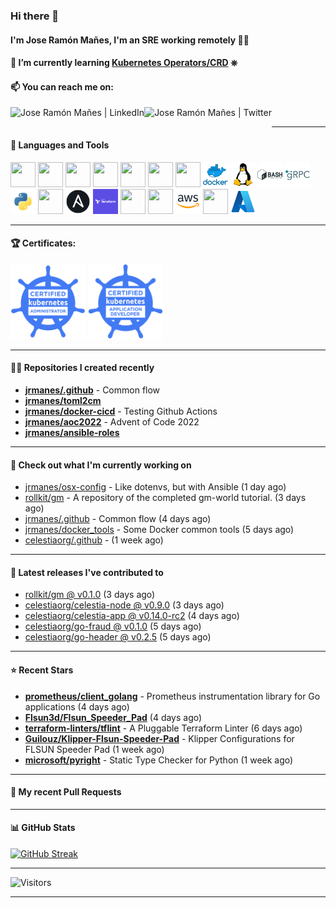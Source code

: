 ### Hi there 👋

#### I'm Jose Ramón Mañes, I'm an SRE working remotely 👨‍💻

####  🌱 I’m currently learning [Kubernetes Operators/CRD](https://kubernetes.io/docs/concepts/extend-kubernetes/operator/) ⎈
####  📫 You can reach me on:

<a href="https://www.linkedin.com/in/joseramonmanesblasco/"><img align="left" alt="Jose Ramón Mañes | LinkedIn" height="32" src="https://img.shields.io/badge/linkedin-%230077B5.svg?&style=for-the-badge&logo=linkedin&logoColor=white"/></a>
<a href="https://twitter.com/jrmanes_"><img align="left" alt="Jose Ramón Mañes | Twitter" height="32" src="https://img.shields.io/badge/Twitter-1DA1F2?style=for-the-badge&logo=twitter&logoColor=white"/></a>
<br/>

---

#### 🔨 Languages and Tools
<p align="left">
<code><img width="40" height="40" src="https://go.dev/blog/go-brand/Go-Logo/PNG/Go-Logo_Blue.png"></code>
<code><img width="40" height="40" src="https://www.vectorlogo.zone/logos/kubernetes/kubernetes-icon.svg"></code>
<code><img width="40" height="40" src="https://cluster-api.sigs.k8s.io/images/introduction.svg"></code>
<code><img width="40" height="40" src="https://cncf-branding.netlify.app/img/projects/argo/icon/color/argo-icon-color.png"></code>
<code><img width="40" height="40" src="https://camo.githubusercontent.com/bd5b74426b7087fe4c8568458993dfff11001c3b9f0a2483e1da43650cbe0672/68747470733a2f2f7777772e766563746f726c6f676f2e7a6f6e652f6c6f676f732f697374696f696f2f697374696f696f2d69636f6e2e737667"></code>
<code><img width="40" height="40" src="https://avatars.githubusercontent.com/u/3380462?s=200&v=4"></code>
<code><img width="40" height="40" src="https://avatars.githubusercontent.com/u/49725059?s=200&v=4"></code>
<code><img width="40" height="40" src="https://github.com/github/explore/raw/main/topics/docker/docker.png"></code>
<code><img width="40" height="40" src="https://github.com/github/explore/raw/main/topics/linux/linux.png"></code>
<code><img width="40" height="40" src="https://github.com/github/explore/raw/main/topics/bash/bash.png"></code>
<code><img width="40" height="40" src="https://raw.githubusercontent.com/github/explore/main/topics/grpc/grpc.png"></code>
<code><img width="40" height="40" src="https://raw.githubusercontent.com/github/explore/main/topics/python/python.png"></code>
<code><img width="40" height="40" src="https://miqh.gallerycdn.vsassets.io/extensions/miqh/vscode-language-rust/0.14.0/1536151476041/Microsoft.VisualStudio.Services.Icons.Default"></code>
<code><img width="40" height="40" src="https://github.com/github/explore/raw/main/topics/ansible/ansible.png"></code>
<code><img width="40" height="40" src="https://raw.githubusercontent.com/github/explore/80688e429a7d4ef2fca1e82350fe8e3517d3494d/topics/terraform/terraform.png"></code>
<code><img width="40" height="40" src="https://www.vectorlogo.zone/logos/vagrantup/vagrantup-icon.svg"></code>
<code><img width="40" height="40" src="https://avatars.githubusercontent.com/u/10203055?s=200&v=4"></code>
<code><img width="40" height="40" src="https://github.com/github/explore/raw/main/topics/aws/aws.png"></code>
<code><img width="40" height="40" src="https://www.vectorlogo.zone/logos/google_cloud/google_cloud-icon.svg"></code>
<code><img width="40" height="40" src="https://raw.githubusercontent.com/github/explore/80688e429a7d4ef2fca1e82350fe8e3517d3494d/topics/azure/azure.png"></code>
</p>

---

#### 🏆 Certificates:

<a href="https://www.credly.com/badges/bbcfc5a2-085d-4661-b385-0ce108904e8c/public_url"><img alt="CKA" width="120" height="120" src="https://raw.githubusercontent.com/cncf/artwork/master/other/cka/color/kubernetes-cka-color.png"/></a>
<a href="https://www.credly.com/badges/bbcfc5a2-085d-4661-b385-0ce108904e8c/public_url"><img alt="CKAD" width="120" height="120" src="https://raw.githubusercontent.com/cncf/artwork/master/other/ckad/color/kubernetes-ckad-color.png"/></a>

---

#### 👨‍💻 Repositories I created recently
- **[jrmanes/.github](https://github.com/jrmanes/.github)** - Common flow
- **[jrmanes/toml2cm](https://github.com/jrmanes/toml2cm)**
- **[jrmanes/docker-cicd](https://github.com/jrmanes/docker-cicd)** - Testing Github Actions
- **[jrmanes/aoc2022](https://github.com/jrmanes/aoc2022)** - Advent of Code 2022
- **[jrmanes/ansible-roles](https://github.com/jrmanes/ansible-roles)**

---

#### 👷 Check out what I'm currently working on


- [jrmanes/osx-config](https://github.com/jrmanes/osx-config) - Like dotenvs, but with Ansible (1 day ago)
- [rollkit/gm](https://github.com/rollkit/gm) - A repository of the completed gm-world tutorial. (3 days ago)
- [jrmanes/.github](https://github.com/jrmanes/.github) - Common flow (4 days ago)
- [jrmanes/docker_tools](https://github.com/jrmanes/docker_tools) - Some Docker common tools (5 days ago)
- [celestiaorg/.github](https://github.com/celestiaorg/.github) -  (1 week ago)

---

#### 🚀 Latest releases I've contributed to


- [rollkit/gm @ v0.1.0](https://github.com/rollkit/gm/releases/tag/v0.1.0) (3 days ago)
- [celestiaorg/celestia-node @ v0.9.0](https://github.com/celestiaorg/celestia-node/releases/tag/v0.9.0) (3 days ago)
- [celestiaorg/celestia-app @ v0.14.0-rc2](https://github.com/celestiaorg/celestia-app/releases/tag/v0.14.0-rc2) (4 days ago)
- [celestiaorg/go-fraud @ v0.1.0](https://github.com/celestiaorg/go-fraud/releases/tag/v0.1.0) (5 days ago)
- [celestiaorg/go-header @ v0.2.5](https://github.com/celestiaorg/go-header/releases/tag/v0.2.5) (5 days ago)

---

#### ⭐ Recent Stars


- **[prometheus/client_golang](https://github.com/prometheus/client_golang)** - Prometheus instrumentation library for Go applications (4 days ago)
- **[Flsun3d/Flsun_Speeder_Pad](https://github.com/Flsun3d/Flsun_Speeder_Pad)** (4 days ago)
- **[terraform-linters/tflint](https://github.com/terraform-linters/tflint)** - A Pluggable Terraform Linter (6 days ago)
- **[Guilouz/Klipper-Flsun-Speeder-Pad](https://github.com/Guilouz/Klipper-Flsun-Speeder-Pad)** - Klipper Configurations for FLSUN Speeder Pad (1 week ago)
- **[microsoft/pyright](https://github.com/microsoft/pyright)** - Static Type Checker for Python (1 week ago)

---

#### 🔨 My recent Pull Requests



---

#### 📊 GitHub Stats

[![GitHub Streak](https://github-readme-streak-stats.herokuapp.com?user=jrmanes&theme=tokyonight&date_format=M%20j%5B%2C%20Y%5D)](https://git.io/streak-stats) 

--- 

![Visitors](https://visitor-badge.glitch.me/badge?page_id=github/jrmanes)

---
